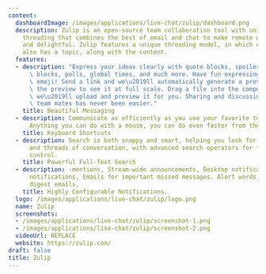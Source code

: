 ```yaml
---
content:
  dashboardImage: /images/applications/live-chat/zulip/dashboard.png
  description: Zulip is an open-source team collaboration tool with unique topic-based
    threading that combines the best of email and chat to make remote work productive
    and delightful. Zulip features a unique threading model, in which each message
    also has a topic, along with the content.
  features:
  - description: "Express your ideas clearly with quote blocks, spoilers, LaTeX/math\
      \ blocks, polls, global times, and much more. Have fun expressing yourself with\
      \ emoji! Send a link and we\u2019ll automatically generate a preview; click\
      \ the preview to see it at full scale. Drag a file into the compose box and\
      \ we\u2019ll upload and preview it for you. Sharing and discussing work with\
      \ team mates has never been easier."
    title: Beautiful Messaging
  - description: Communicate as efficiently as you use your favorite text editor.
      Anything you can do with a mouse, you can do even faster from the keyboard.
    title: Keyboard Shortcuts
  - description: Search is both snappy and smart, helping you look for text, people,
      and threads of conversation, with advanced search operators for fine-grained
      control.
    title: Powerful Full-Text Search
  - description: -mentions, Stream-wide announcements, Desktop notifications, Audible
      notifications, Emails for important missed messages. Alert words, Optional weekly
      digest emails,
    title: Highly Configurable Notifications.
  logo: /images/applications/live-chat/zulip/logo.png
  name: Zulip
  screenshots:
  - /images/applications/live-chat/zulip/screenshot-1.png
  - /images/applications/live-chat/zulip/screenshot-2.png
  videoUrl: REPLACE
  website: https://zulip.com/
draft: false
title: Zulip
---
```


